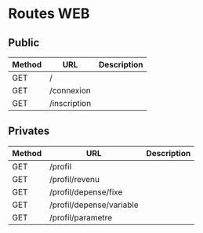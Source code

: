 # Routes WEB

## Public

| Method | URL          | Description |
| ------ | ------------ | ----------- |
| GET    | /            |             |
| GET    | /connexion   |             |
| GET    | /inscription |             |

## Privates

| Method | URL                      | Description |
| ------ | ------------------------ | ----------- |
| GET    | /profil                  |             |
| GET    | /profil/revenu           |             |
| GET    | /profil/depense/fixe     |             |
| GET    | /profil/depense/variable |             |
| GET    | /profil/parametre        |             |

